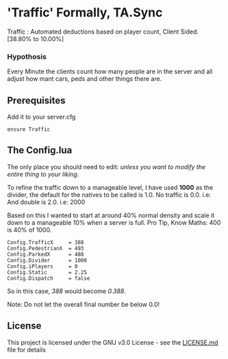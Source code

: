 # 'Traffic' Formally, TA.Sync
Traffic : Automated deductions based on player count, Client Sided. [38.80% to 10.00%]


### Hypothosis

Every Minute the clients count how many people are in the server and all adjust how mant cars, peds and other things there are.

## Prerequisites

Add it to your server.cfg

```
ensure Traffic
```

## The Config.lua

The only place you should need to edit: *unless you want to modify the entire thing to your liking.*

To refine the traffic down to a manageable level, I have used **1000** as the divider, the default for the natives to be called is 1.0. 
No traffic is 0.0. i.e: 
And double is 2.0. i.e: 2000

Based on this I wanted to start at around 40% normal density and scale it down to a manageable 10% when a server is full.
Pro Tip, Know Maths: 400 is 40% of 1000.

```
Config.TrafficX     = 388
Config.PedestrianX  = 493
Config.ParkedX      = 488
Config.Divider      = 1000
Config.iPlayers     = 0
Config.Static       = 2.25
Config.Dispatch     = false
```
So in this case, *388* would become *0.388*.

Note: Do not let the overall final number be below 0.0!

## License

This project is licensed under the GNU v3.0 License - see the [LICENSE.md](LICENSE) file for details
